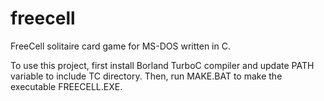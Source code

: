# freecell
FreeCell solitaire card game for MS-DOS written in C.

To use this project, first install Borland TurboC compiler and update PATH variable to include TC directory. Then, run MAKE.BAT to make the executable FREECELL.EXE.